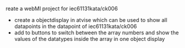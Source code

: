 reate a webMI project for iec61131kata/ck006
- create a objectdisplay in atvise which can be used to show all datapoints in the datapoint of iec61131kata/ck006
- add to buttons to switch between the array numbers and show the values of the datatypes inside the array in one object display
